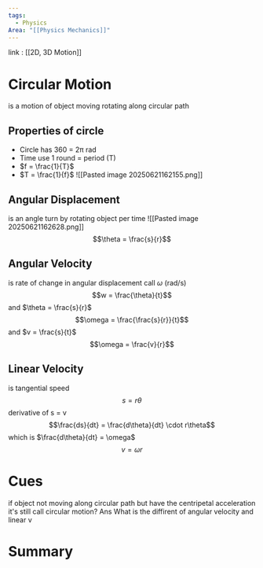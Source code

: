 ```yaml
---
tags:
  - Physics
Area: "[[Physics Mechanics]]"
---
```

link : [[2D, 3D Motion]]
# Circular Motion
is a motion of object moving rotating along circular path
## Properties of circle
- Circle has 360 = 2π rad
- Time use 1 round = period (T)
- $f = \frac{1}{T}$
- $T = \frac{1}{f}$
![[Pasted image 20250621162155.png]]
## Angular Displacement
is an angle turn by rotating object per time
![[Pasted image 20250621162628.png]]
$$\theta = \frac{s}{r}$$
## Angular Velocity
is rate of change in angular displacement call $\omega$ (rad/s)
$$w = \frac{\theta}{t}$$
and $\theta = \frac{s}{r}$ 
$$\omega = \frac{\frac{s}{r}}{t}$$ and $v = \frac{s}{t}$
$$\omega = \frac{v}{r}$$
## Linear Velocity
is tangential speed
$$s = r\theta$$
derivative of s = v 
$$\frac{ds}{dt} = \frac{d\theta}{dt} \cdot r\theta$$
which is $\frac{d\theta}{dt} = \omega$ 
$$v = \omega r$$


# Cues
if object not moving along circular path but have the centripetal acceleration it's still call circular motion?
Ans
What is the diffirent of angular velocity and linear v
# Summary
```

```
